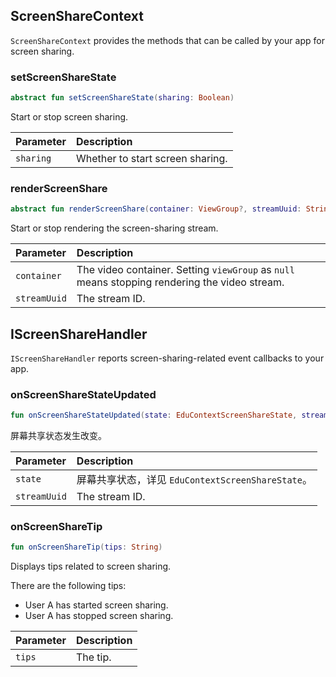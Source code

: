 ## ScreenShareContext

`ScreenShareContext` provides the methods that can be called by your app for screen sharing.

### setScreenShareState

```kotlin
abstract fun setScreenShareState(sharing: Boolean)
```

Start or stop screen sharing.

| Parameter | Description |
| :-------- | :----------------- |
| `sharing` | Whether to start screen sharing. |

### renderScreenShare

```kotlin
abstract fun renderScreenShare(container: ViewGroup?, streamUuid: String)
```

Start or stop rendering the screen-sharing stream.

| Parameter | Description |
| :----------- | :----------------------------------------------------- |
| `container` | The video container. Setting `viewGroup` as `null` means stopping rendering the video stream. |
| `streamUuid` | The stream ID. |

## IScreenShareHandler

`IScreenShareHandler` reports screen-sharing-related event callbacks to your app.

### onScreenShareStateUpdated

```kotlin
fun onScreenShareStateUpdated(state: EduContextScreenShareState, streamUuid: String)
```

屏幕共享状态发生改变。

| Parameter | Description |
| :----------- | :------------------------------------------------ |
| `state` | 屏幕共享状态，详见 `EduContextScreenShareState`。 |
| `streamUuid` | The stream ID. |

### onScreenShareTip

```kotlin
fun onScreenShareTip(tips: String)
```

Displays tips related to screen sharing.

There are the following tips:

- User A has started screen sharing.
- User A has stopped screen sharing.

| Parameter | Description |
| :----- | :--------- |
| `tips` | The tip. |

